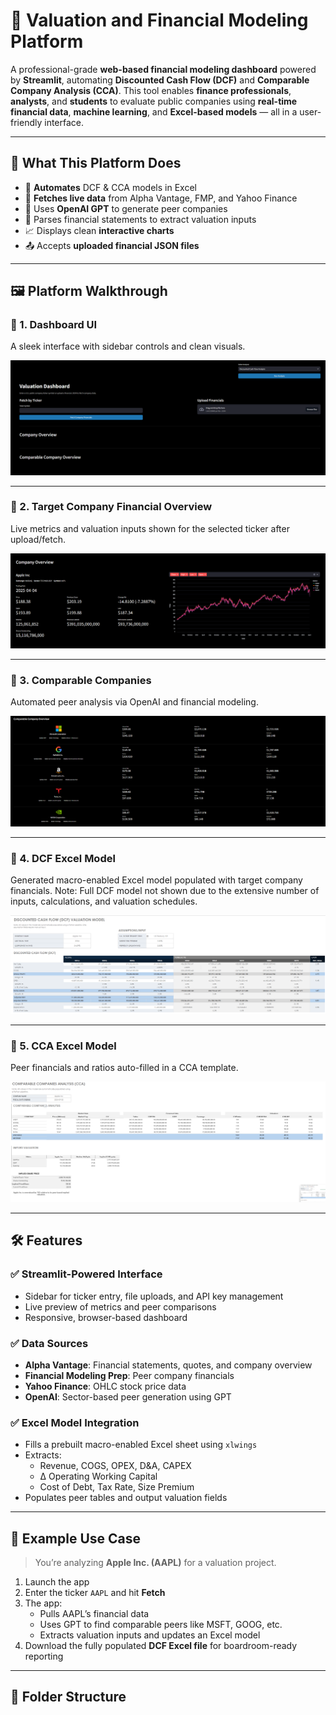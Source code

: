 # 💼 Valuation and Financial Modeling Platform

A professional-grade **web-based financial modeling dashboard** powered by **Streamlit**, automating **Discounted Cash Flow (DCF)** and **Comparable Company Analysis (CCA)**. This tool enables **finance professionals**, **analysts**, and **students** to evaluate public companies using **real-time financial data**, **machine learning**, and **Excel-based models** — all in a user-friendly interface.

---

## 🎯 What This Platform Does

- 🔄 **Automates** DCF & CCA models in Excel  
- 📡 **Fetches live data** from Alpha Vantage, FMP, and Yahoo Finance  
- 🧠 Uses **OpenAI GPT** to generate peer companies  
- 🧾 Parses financial statements to extract valuation inputs  
- 📈 Displays clean **interactive charts**  
- 📤 Accepts **uploaded financial JSON files**  

---

## 🖼️ Platform Walkthrough

### 📌 1. Dashboard UI  
A sleek interface with sidebar controls and clean visuals.

![UI Screenshot](images/ui_screenshot.png)

---

### 📌 2. Target Company Financial Overview  
Live metrics and valuation inputs shown for the selected ticker after upload/fetch.

![Company Data](images/target_company_data.png)

---

### 📌 3. Comparable Companies
Automated peer analysis via OpenAI and financial modeling.

![Peer Comparison](images/cca_display.png)

---

### 📌 4. DCF Excel Model   
Generated macro-enabled Excel model populated with target company financials.
Note: Full DCF model not shown due to the extensive number of inputs, calculations, and valuation schedules.

![DCF Excel](images/dcf_excel_output.png)

---

### 📌 5. CCA Excel Model   
Peer financials and ratios auto-filled in a CCA template.

![CCA Excel](images/cca_excel_output.png)

---

## 🛠️ Features

### ✅ Streamlit-Powered Interface
- Sidebar for ticker entry, file uploads, and API key management  
- Live preview of metrics and peer comparisons  
- Responsive, browser-based dashboard  

### ✅ Data Sources
- **Alpha Vantage**: Financial statements, quotes, and company overview  
- **Financial Modeling Prep**: Peer company financials  
- **Yahoo Finance**: OHLC stock price data  
- **OpenAI**: Sector-based peer generation using GPT  

### ✅ Excel Model Integration
- Fills a prebuilt macro-enabled Excel sheet using `xlwings`  
- Extracts:  
  - Revenue, COGS, OPEX, D&A, CAPEX  
  - Δ Operating Working Capital  
  - Cost of Debt, Tax Rate, Size Premium  
- Populates peer tables and output valuation fields  

---

## 🧠 Example Use Case

> You’re analyzing **Apple Inc. (AAPL)** for a valuation project.

1. Launch the app  
2. Enter the ticker `AAPL` and hit **Fetch**  
3. The app:  
   - Pulls AAPL’s financial data  
   - Uses GPT to find comparable peers like MSFT, GOOG, etc.  
   - Extracts valuation inputs and updates an Excel model  
4. Download the fully populated **DCF Excel file** for boardroom-ready reporting  

---

## 📁 Folder Structure

